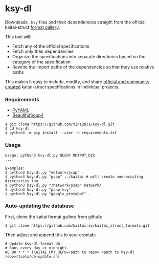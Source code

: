 # ksy-dl
Downloads `.ksy` files and their dependencies straight from the official kaitai-struct [format gallery](http://formats.kaitai.io/).

This tool will:
* Fetch any of the official specifications
* Fetch only their dependencies
* Organize the specifications into separate directories based on the category of the specification
* Rewrite the import paths of the dependencies so that they use relative paths

This makes it easy to include, modify, and share [official and community created](https://github.com/kaitai-io/kaitai_struct_formats) kaitai-struct specifications in individual projects.

### Requirements
* [PyYAML](https://pyyaml.org/)
* [BeautifulSoup4](https://www.crummy.com/software/BeautifulSoup/bs4/)
```
$ git clone https://github.com/tins2831/ksy-dl.git
$ cd ksy-dl
$ python3 -m pip install --user -r requirements.txt
```

### Usage
```
usage: python3 ksy-dl.py QUERY OUTPUT_DIR
...

Examples:
$ python3 ksy-dl.py "network/pcap" .
$ python3 ksy-dl.py "pcap" ../kaitai # will create non-existing directories too
$ python3 ksy-dl.py "/network/pcap" network/
$ python3 ksy-dl.py "pcap.ksy" .
$ python3 ksy-dl.py "google_protobuf" .
```

### Auto-updating the database
First, clone the kaitai format gallery from github:
```
$ git clone https://github.com/kaitai-io/kaitai_struct_formats.git
```

Then adjust and append this to your crontab:
```
# Update ksy-dl format db.
# Runs every day at midnight.
00 00 * * * (KAITAI_FMT_REPO=<path to repo> <path to ksy-dl repo>/tools/db-update.sh)
```
